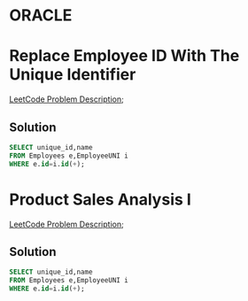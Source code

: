 # ORACLE 

# Replace Employee ID With The Unique Identifier
[LeetCode Problem Description]([https://leetcode.com/problems/replace-employee-id-with-the-unique-identifier/description/?envType=study-plan-v2&envId=top-sql-50]);
## Solution
```sql
SELECT unique_id,name
FROM Employees e,EmployeeUNI i
WHERE e.id=i.id(+);
```

#  Product Sales Analysis I
[LeetCode Problem Description]([https://leetcode.com/problems/product-sales-analysis-i/description/?envType=study-plan-v2&envId=top-sql-50]);
## Solution
```sql
SELECT unique_id,name
FROM Employees e,EmployeeUNI i
WHERE e.id=i.id(+);
```
